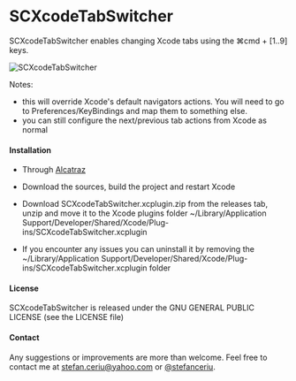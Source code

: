 # SCXcodeTabSwitcher

SCXcodeTabSwitcher enables changing Xcode tabs using the ⌘cmd + [1..9] keys.

![SCXcodeTabSwitcher](https://dl.dropboxusercontent.com/u/12748201/Recordings/SCXcodeTabSwitcher/SCXcodeTabSwitcher.gif)

Notes:
* this will override Xcode's default navigators actions. You will need to go to Preferences/KeyBindings and map them to something else.
* you can still configure the next/previous tab actions from Xcode as normal

#### Installation
- Through [Alcatraz](https://github.com/Alcatraz/Alcatraz)

- Download the sources, build the project and restart Xcode

- Download SCXcodeTabSwitcher.xcplugin.zip from the releases tab, unzip and move it to the  Xcode plugins folder ~/Library/Application Support/Developer/Shared/Xcode/Plug-ins/SCXcodeTabSwitcher.xcplugin

- If you encounter any issues you can uninstall it by removing the ~/Library/Application Support/Developer/Shared/Xcode/Plug-ins/SCXcodeTabSwitcher.xcplugin folder
 
#### License
SCXcodeTabSwitcher is released under the GNU GENERAL PUBLIC LICENSE (see the LICENSE file)

#### Contact
Any suggestions or improvements are more than welcome. Feel free to contact me at [stefan.ceriu@yahoo.com](mailto:stefan.ceriu@yahoo.com) or [@stefanceriu](https://twitter.com/stefanceriu).
